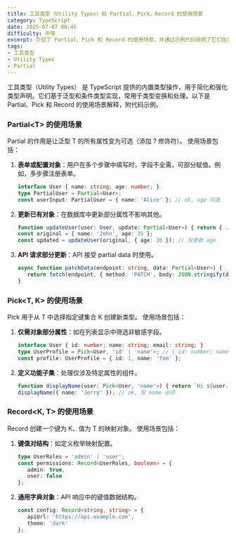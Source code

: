 ```yaml
---
title: 工具类型（Utility Types）如 Partial、Pick、Record 的使用场景
category: TypeScript
date: 2025-07-07 00:45
difficulty: 中等
excerpt: 介绍了 Partial、Pick 和 Record 的使用场景，并通过示例代码说明了它们在实际开发中的应用场景。
tags:
- 工具类型
- Utility Types
- Partial
---
```

工具类型（Utility Types） 是 TypeScript 提供的内置类型操作，用于简化和强化类型声明。它们基于泛型和条件类型实现，常用于类型变换和处理。以下是 Partial、Pick 和 Record 的使用场景解释，附代码示例。

### Partial\<T> 的使用场景
Partial 的作用是让泛型 T 的所有属性变为可选（添加 ? 修饰符）。
使用场景包括：
1. **表单或配置对象**：用户在多个步骤中填写时，字段不全需，可部分赋值。例如，多步骤注册表单。
   ```typescript
   interface User { name: string; age: number; }
   type PartialUser = Partial<User>;
   const userInput: PartialUser = { name: 'Alice' }; // ok, age 可选
   ```
2. **更新已有对象**：在数据库中更新部分属性不影响其他。
   ```typescript
   function updateUser(user: User, update: Partial<User>) { return { ...user, ...update }; }
   const original = { name: 'John', age: 25 };
   const updated = updateUser(original, { age: 26 }); // 仅更新 age
   ```
3. **API 请求部分更新**：API 接受 partial data 时使用。
   ```typescript
   async function patchData(endpoint: string, data: Partial<User>) { 
      return fetch(endpoint, { method: 'PATCH', body: JSON.stringify(data) });
   }
   ```

### Pick\<T, K> 的使用场景
Pick 用于从 T 中选择指定键集合 K 创建新类型。
使用场景包括：
1. **仅需对象部分属性**：如在列表显示中筛选非敏感字段。
   ```typescript
   interface User { id: number; name: string; email: string; }
   type UserProfile = Pick<User, 'id' | 'name'>; // { id: number; name: string; }
   const profile: UserProfile = { id: 1, name: 'Tom' };
   ```
2. **定义功能子集**：处理仅涉及特定属性的组件。
   ```typescript
   function displayName(user: Pick<User, 'name'>) { return `Hi ${user.name}`; }
   displayName({ name: 'Jerry' }); // ok, 仅 name 必须
   ```

### Record\<K, T> 的使用场景
Record 创建一个键为 K、值为 T 的映射对象。
使用场景包括：
1. **键值对结构**：如定义枚举映射配置。
   ```typescript
   type UserRoles = 'admin' | 'user';
   const permissions: Record<UserRoles, boolean> = { 
      admin: true, 
      user: false 
   };
   ```
2. **通用字典对象**：API 响应中的键值数据结构。
   ```typescript
   const config: Record<string, string> = {
      apiUrl: 'https://api.example.com',
      theme: 'dark'
   };
   ```
